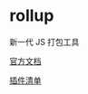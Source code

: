 # rollup

新一代 JS 打包工具

[官方文档](https://www.rollupjs.org/guide/en)

[插件清单](https://github.com/rollup/awesome)
